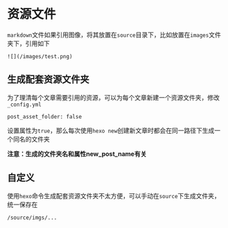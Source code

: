 
# 资源文件

`markdown`文件如果引用图像，将其放置在`source`目录下，比如放置在`images`文件夹下，引用如下

    ![](/images/test.png)

## 生成配套资源文件夹

为了理清每个文章需要引用的资源，可以为每个文章新建一个资源文件夹，修改`_config.yml`

    post_asset_folder: false

设置属性为`true`，那么每次使用`hexo new`创建新文章时都会在同一路径下生成一个同名的文件夹

**注意：生成的文件夹名和属性new_post_name有关**

## 自定义

使用`hexo`命令生成配套资源文件夹不太方便，可以手动在`source`下生成文件夹，统一保存在

    /source/imgs/...